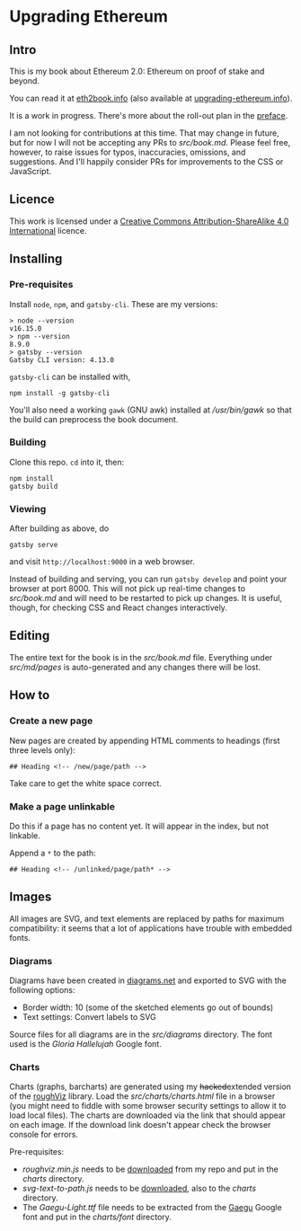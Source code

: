 # Upgrading Ethereum

## Intro

This is my book about Ethereum&nbsp;2.0: Ethereum on proof of stake and beyond.

You can read it at [eth2book.info](https://eth2book.info/altair) (also available at [upgrading-ethereum.info](https://upgrading-ethereum.info/altair)).

It is a work in progress. There's more about the roll-out plan in the [preface](https://eth2book.info/altair/preface).

I am not looking for contributions at this time. That may change in future, but for now I will not be accepting any PRs to _src/book.md_. Please feel free, however, to raise issues for typos, inaccuracies, omissions, and suggestions. And I'll happily consider PRs for improvements to the CSS or JavaScript.

## Licence

This work is licensed under a [Creative Commons Attribution-ShareAlike 4.0 International](https://creativecommons.org/licenses/by-sa/4.0/) licence.

## Installing

### Pre-requisites

Install `node`, `npm`, and `gatsby-cli`. These are my versions:

```
> node --version
v16.15.0
> npm --version
8.9.0
> gatsby --version
Gatsby CLI version: 4.13.0
```

`gatsby-cli` can be installed with,

```
npm install -g gatsby-cli
```

You'll also need a working `gawk` (GNU awk) installed at _/usr/bin/gawk_ so that the build can preprocess the book document.

### Building

Clone this repo. `cd` into it, then:

```
npm install
gatsby build
```

### Viewing

After building as above, do

```
gatsby serve
```

and visit `http://localhost:9000` in a web browser.

Instead of building and serving, you can run `gatsby develop` and point your browser at port 8000. This will not pick up real-time changes to _src/book.md_ and will need to be restarted to pick up changes. It is useful, though, for checking CSS and React changes interactively.

## Editing

The entire text for the book is in the _src/book.md_ file. Everything under _src/md/pages_ is auto-generated and any changes there will be lost.

## How to

### Create a new page

New pages are created by appending HTML comments to headings (first three levels only):

```
## Heading <!-- /new/page/path -->
```

Take care to get the white space correct.

### Make a page unlinkable

Do this if a page has no content yet. It will appear in the index, but not linkable.

Append a `*` to the path:

```
## Heading <!-- /unlinked/page/path* -->
```

## Images

All images are SVG, and text elements are replaced by paths for maximum compatibility: it seems that a lot of applications have trouble with embedded fonts.

### Diagrams

Diagrams have been created in [diagrams.net](https://www.diagrams.net/) and exported to SVG with the following options:
  - Border width: 10 (some of the sketched elements go out of bounds)
  - Text settings: Convert labels to SVG
  
Source files for all diagrams are in the _src/diagrams_ directory. The font used is the _Gloria Hallelujah_ Google font.

### Charts

Charts (graphs, barcharts) are generated using my ~~hacked~~extended version of the [roughViz](https://github.com/benjaminion/roughViz) library. Load the _src/charts/charts.html_ file in a browser (you might need to fiddle with some browser security settings to allow it to load local files). The charts are downloaded via the link that should appear on each image. If the download link doesn't appear check the browser console for errors.

Pre-requisites:
  - _roughviz.min.js_ needs to be [downloaded](https://raw.githubusercontent.com/benjaminion/roughViz/master/dist/roughviz.min.js) from my repo and put in the _charts_ directory.
  - _svg-text-to-path.js_ needs to be [downloaded](https://raw.githubusercontent.com/paulzi/svg-text-to-path/master/dist/svg-text-to-path.js), also to the _charts_ directory.
  - The _Gaegu-Light.ttf_ file needs to be extracted from the [Gaegu](https://fonts.google.com/specimen/Gaegu) Google font and put in the _charts/font_ directory.

